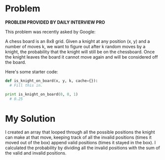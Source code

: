 # Problem
**PROBLEM PROVIDED BY DAILY INTERVIEW PRO**

This problem was recently asked by Google:

A chess board is an 8x8 grid. Given a knight at any position (x, y) and a number of moves k, we want to figure out after k random moves by a knight, the probability that the knight will still be on the chessboard. Once the knight leaves the board it cannot move again and will be considered off the board.

Here's some starter code:

```python
def is_knight_on_board(x, y, k, cache={}):
  # Fill this in.

print is_knight_on_board(0, 0, 1)
  # 0.25
```

# My Solution
I created an array that looped through all the possible positions the knight can make at
that move, keeping track of all the invalid positions (times it moved out of the box) append
valid positions (times it stayed in the box). I calculated the probability by dividing all the
invalid positions with the sum of the valid and invalid positions.
